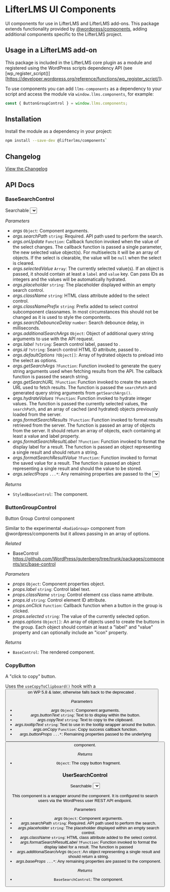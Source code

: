 # LifterLMS UI Components

UI components for use in LifterLMS and LifterLMS add-ons. This package extends functionality provided by [@wordpress/components](https://github.com/WordPress/gutenberg/tree/master/packages/components), adding additional components specific to the LifterLMS project.

## Usage in a LifterLMS add-on

This package is included in the LifterLMS core plugin as a module and registered using the WordPress scripts dependency API (see [wp_register_script()][https://developer.wordpress.org/reference/functions/wp_register_script/]).

To use components you can add `llms-components` as a dependency to your script and access the module via `window.llms.components`, for example:

```js
const { ButtonGroupControl } = window.llms.components;
```

## Installation

Install the module as a dependency in your project:

```bash
npm install --save-dev @lifterlms/components`
```

## Changelog

[View the Changelog](./CHANGELOG.md)

## API Docs

<!-- START TOKEN(Autogenerated API docs) -->

### BaseSearchControl

Searchable <select> element powered by a WordPress REST API endpoint.

_Parameters_

-   _args_ `Object`: Component arguments.
-   _args.searchPath_ `string`: Required. API path used to perform the search.
-   _args.onUpdate_ `Function`: Callback function invoked when the value of the select changes. The callback function is passed a single parameter, the new selected value object(s). For multiselects it will be an array of objects. If the select is clearable, the value will be `null` when the select is cleared.
-   _args.selectedValue_ `Array`: The currently selected value(s). If an object is passed, it should contain at least a `label` and `value` key. Can pass IDs as integers and the values will be automatically hydrated.
-   _args.placeholder_ `string`: The placeholder displayed within an empty search control.
-   _args.className_ `string`: HTML class attribute added to the select control.
-   _args.classNamePrefix_ `string`: Prefix added to select control subcomponent classnames. In most circumstances this should not be changed as it is used to style the compontents.
-   _args.searchDebounceDelay_ `number`: Search debounce delay, in milliseconds.
-   _args.additionalSearchArgs_ `Object`: Object of additional query string arguments to use with the API request.
-   _args.label_ `?string`: Search control label, passed to <BaseControl>.
-   _args.id_ `?string`: Search control HTML ID attribute, passed to <BaseControl>.
-   _args.defaultOptions_ `?Object[]`: Array of hydrated objects to preload into the select as options.
-   _args.getSearchArgs_ `?Function`: Function invoked to generate the query string arguments used when fetching results from the API. The callback function is passed the search string.
-   _args.getSearchURL_ `?Function`: Function invoked to create the search URL used to fetch results. The function is passed the `searchPath` and generated query string arguments from `getSearchArgs()`.
-   _args.hydrateValues_ `?Function`: Function invoked to hydrate integer values. The function is passed the currently selected values, the `searchPath`, and an array of cached (and hydrated) objects previously loaded from the server.
-   _args.formatSearchResults_ `?Function`: Function invoked to format results retrieved from the server. The function is passed an array of objects from the server. It should return an array of objects, each containing at least a value and label property.
-   _args.formatSearchResultLabel_ `?Function`: Function invoked to format the display label for a result. The function is passed an object representing a single result and should return a string.
-   _args.formatSearchResultValue_ `?Function`: Function invoked to format the saved value for a result. The function is passed an object representing a single result and should the value to be stored.
-   _args.selectProps_ `...*`: Any remaining properties are passed to the <Select> component, {@link <https://react-select.com/props#select-props}>.

_Returns_

-   `StyledBaseControl`: The component.

### ButtonGroupControl

Button Group Control component

Similar to the experimental `<RadioGroup>` component from @wordpress/components but it allows
passing in an array of options.

_Related_

-   BaseControl <https://github.com/WordPress/gutenberg/tree/trunk/packages/components/src/base-control>

_Parameters_

-   _props_ `Object`: Component properties object.
-   _props.label_ `string`: Control label text.
-   _props.className_ `string`: Control element css class name attribute.
-   _props.id_ `string`: Control element ID attribute.
-   _props.onClick_ `Function`: Callback function when a button in the group is clicked.
-   _props.selected_ `string`: The value of the currently selected option.
-   _props.options_ `Object[]`: An array of objects used to create the buttons in the group. Each object should contain at least a "label" and "value" property and can optionally include an "icon" property.

_Returns_

-   `BaseControl`: The rendered component.

### CopyButton

A "click to copy" button.

Uses the `useCopyToClipboard()` hook with a <Button> on WP 5.8 & later, otherwise falls back
to the deprecated <ClipboardButton>.

_Parameters_

-   _args_ `Object`: Component arguments.
-   _args.buttonText_ `string`: Text to to display within the button.
-   _args.copyText_ `string`: Text to copy to the clipboard.
-   _args.tooltipText_ `string`: Text to use in the tooltip wrapper around the button.
-   _args.onCopy_ `Function`: Copy success callback function.
-   _args.buttonProps_ `...*`: Remaining properties passed to the underlying <Button> component.

_Returns_

-   `Object`: The copy button fragment.

### UserSearchControl

Searchable <select> element powered by a WordPress REST API users endpoint.

This component is a wrapper around the <BaseSearchControl> component. It is configured
to search users via the WordPress user REST API endpoint.

_Parameters_

-   _args_ `Object`: Component arguments.
-   _args.searchPath_ `string`: Required. API path used to perform the search.
-   _args.placeholder_ `string`: The placeholder displayed within an empty search control.
-   _args.className_ `string`: HTML class attribute added to the select control.
-   _args.formatSearchResultLabel_ `?Function`: Function invoked to format the display label for a result. The function is passed
-   _args.additionalSearchArgs_ `Object`: An object representing a single result and should return a string.
-   _args.baseProps_ `...*`: Any remaining properties are passed to the <BaseSearchControl> component.

_Returns_

-   `BaseSearchControl`: The component.


<!-- END TOKEN(Autogenerated API docs) -->
